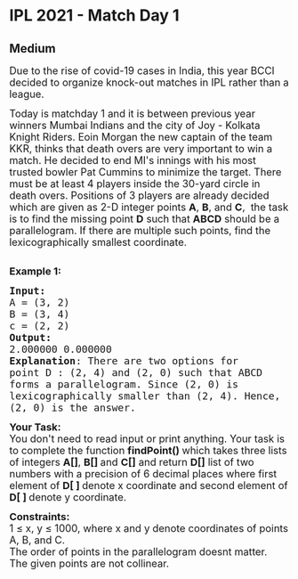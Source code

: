 # IPL 2021 - Match Day 1
## Medium
<div class="problems_problem_content__Xm_eO"><p><span style="font-size:18px">Due to the rise of covid-19 cases in India, this year BCCI decided to organize knock-out matches in IPL rather than a league. </span></p>

<p><span style="font-size:18px">Today is matchday 1 and it is between previous year winners Mumbai Indians and the city of Joy - Kolkata Knight Riders. Eoin Morgan the new captain of the team KKR, thinks that death overs are very important to win a match. He decided to end MI's innings with his most trusted bowler Pat Cummins to minimize the target. There must be at least 4 players inside the 30-yard circle in death overs. Positions of 3 players are already decided which are given as 2-D integer points <strong>A</strong>, <strong>B</strong>, and <strong>C</strong>,&nbsp; the task is to find the missing point <strong>D</strong> such that <strong>ABCD</strong> should be a parallelogram. If there are multiple such points, find the lexicographically smallest coordinate.</span><br>
&nbsp;</p>

<p><span style="font-size:18px"><strong>Example 1:</strong></span></p>

<pre><span style="font-size:18px"><strong>Input:</strong>
A = (3, 2)
B = (3, 4)
c = (2, 2)
<strong>Output:
</strong>2.000000 0.000000
<strong>Explanation</strong>: There are two options for 
point D : (2, 4) and (2, 0) such that ABCD 
forms a parallelogram. Since (2, 0) is 
lexicographically smaller than (2, 4). Hence,
(2, 0) is the answer.</span>
</pre>

<p><span style="font-size:18px"><strong>Your Task:</strong><br>
You don't need to read input or print anything. Your task is to complete the function&nbsp;<strong>findPoint()&nbsp;</strong>which takes three lists of integers <strong>A[]</strong>, <strong>B[] </strong>and <strong>C[]</strong> and return <strong>D[]</strong> list of two numbers with a precision of 6 decimal places where first element of <strong>D[ ] </strong>denote x coordinate and second&nbsp;element of <strong>D[ ] </strong>denote y&nbsp;coordinate.</span></p>

<p><span style="font-size:18px"><strong>Constraints:</strong><br>
1 ≤ x, y ≤ 1000, where x and y denote coordinates of points A, B, and C.<br>
The order of points in the parallelogram doesnt matter.<br>
The given points are not collinear.</span></p>
</div>